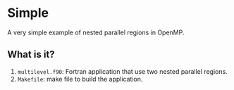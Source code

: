 # Simple

A very simple example of nested parallel regions in OpenMP.

## What is it?

1. `multilevel.f90`: Fortran application that use two nested
   parallel regions.
1. `Makefile`: make file to build the application.
